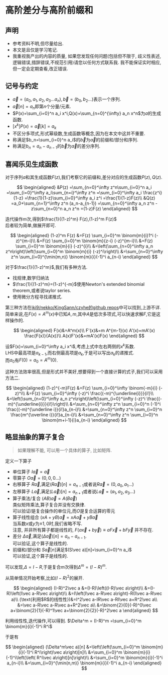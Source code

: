 # 高阶差分与高阶前缀和


## 声明

- 参考资料不明,但尽量给出.
- 本文是且仅是学习笔记.
- 我重视我产出的内容的质量, 如果您发现任何问题(包括但不限于, 歧义性表述,逻辑错误,措辞错误,不规范引用)请您以任何方式联系我. 我不能保证实时相应,但一定会定期查看,改正错误.

## 记号与约定

- $\vec a=(a_0,a_1,a_2,a_3\dots a_n),\vec b=(b_0,b_2\dots)$表示一个序列.
- $\vec a\left[n\right]=a_n$即第$n$个分量/元素.
- $P(x)=\sum_{i=0}^n a_i x^i,Q(x)=\sum_{n=0}^{\infty} a_n x^n$为$a$的生成函数.
- $[x^k]P(x)=\vec a[k]=a_k$
- 不区分多项式,形式幂级数,生成函数等概念,因为在本文中这并不重要.
- 称满足$b_n=\sum_{i=0}^n a_i$的$\vec b$为$\vec a$的前缀和/部分和序列.
- 称满足$b_n=a_{n}-a_{n-1}$的$\vec b$为$\vec a$的差分序列.


## 喜闻乐见生成函数

对于序列$a$和其生成函数$F(z)$,我们考察它的前缀和,差分对应的生成函数$P(z),Q(z)$.

$$
\begin{aligned}
&P(z)
=\sum_{n=0}^\infty z^n\sum_{i=0}^n a_i
=\sum_{i=0}^\infty a_i\sum_{n=i}^\infty z^n
=\sum_{i=0}^\infty a_i \frac{z^i}{1-z}
=\frac{1}{1-z}\sum_{i=0}^\infty a_i z^i
=\frac{1}{1-z}F(z)\\
&Q(z)
=a_0+\sum_{n=1}^\infty z^n (a_n-a_{n-1})
=\sum_{n=0}^\infty a_n z^n - z\sum_{n=0}^n a_n z^n
=(1-z)F(z)
\end{aligned}
$$

迭代操作$m$次,得到$\frac{1}{(1-z)^m} F(z),(1-z)^m F(z)$  
后者较为简单,做展开即可.

$$
\begin{aligned}
(1-z)^m F(z)
&=F(z) \sum_{i=0}^m \binom{m}{i}1^i (-z)^{m-i}\\
&=F(z) \sum_{i=0}^m \binom{m}{z-i} (-z)^{m-i}\\
&=F(z) \sum_{i=0}^m \binom{m}{i} (-z)^{i}\\
&=\left(\sum_{n=0}^\infty a_n z^n\right)\left(\sum_{i=0}^m \binom{m}{i} (-z)^i\right)\\
&=\sum_{n=0}^\infty z^n \sum_{i=0}^{\min(m,n)} \binom{m}{i}(-1)^i a_{n-i}
\end{aligned}
$$

对于$\frac{1}{(1-z)^m}$,我们有多种方法.

- 找规律,数学归纳法
- $\frac{1}{(1-z)^m}=(1-z)^{-m}$使用Newton's extended binomial theorem,或者说taylor series.
- 使用微分方程寻找递推式.

第三种方法在[iki9/nekko/KingSann/czyhe的github repos](https://github.com/KingSann/useless-papers)中可以找到,上游不详.  
简单来说,在$F(x)=A^m(x)$中已知$A,m$,其中$A$是低次多项式,可以快速求解$F$,它是这样操作的.

$$
\begin{aligned}
F(x)&=A^m(x)\\
F'(x)&=m A^{m-1}(x) A'(x)=mA'(x) \frac{F(x)}{A(x)}\\
A(x)F'(x)&=mA'(x)F(x)
\end{aligned}
$$

设$F(x)=\sum_{i=0}^\infty a_i x^i$,考虑上式中左右两侧的$x^k$系数.  
LHS中最高项是$a_{k-1}$,而右侧最高项是$a_k$,于是可以写出$a_k$的递推式.  
而$a_0$有$F(0)=a_0=A^m(0)$.

这种方法效率很高,但是形式并不美好,想要得到一个直接计算的式子,我们可以采用方法二.  

$$
\begin{aligned}
(1-z)^{-m}F(z)
&=F(z) \sum_{i=0}^\infty \binom{-m}{i} (-z)^i\\
&=F(z) \sum_{i=0}^\infty (-z)^i \frac{(-m)^{\underline{i}}}{i!}\\
&=\left(\sum_{n=0}^\infty a_n z^n\right)\left(\sum_{i=0}^\infty (-z)^i \frac{(-m)^{\underline{i}}}{i!}\right)\\
&=\sum_{n=0}^\infty z^n \sum_{i=0}^n (-1)^i \frac{(-m)^{\underline i}}{i!}a_{n-i}\\
&=\sum_{n=0}^\infty z^n \sum_{i=0}^n \frac{m^{\overline i}}{i!}a_{n-i}\\
&=\sum_{n=0}^\infty z^n \sum_{i=0}^n \binom{m+i-1}{i}a_{n-i}
\end{aligned}
$$


## 略显抽象的算子复合

> 如果理解不能, 可以用一个具体的算子, 比如矩阵.

定义一下算子

- 单位算子 $I\vec a=\vec a$
- 零算子 $O\vec a=(0,0,0\dots )$
- 右移算子 $R\vec a$,满足$(R\vec a)[n]=a_{n-1}$或者说$R\vec a=(0,a_0,a_1\dots)$
- 左移算子 $L\vec a$,满足$(L\vec a)[n]=a_{n+1}$或者说$L\vec a=(a_1,a_2,a_3\dots)$
- 算子乘法/复合 $(AB)\vec a=A(B\vec a)$  
  类似矩阵乘法,算子复合并没有交换律.  
  可以验证$I$是复合操作的单位元,而$O$是复合运算的零元
- 算子线性组合 $(xA+yB)\vec a=xA\vec a+yB\vec a$  
  当系数$x$或$y$为$\pm 1,0$时,我们省略不写.  
  注意, 并非所有算子都是线性的, $F(a\vec x+b\vec y)\equiv aF\vec x+bF\vec y$ 并不存在.
- 差分 $\Delta\vec a$,满足$(\Delta\vec a)[n]=a_n-a_{n-1}$.  
  可以验证,这个算子是线性的.
- 前缀和/部分和 $S\vec a[n]$满足$(S\vec a)[n]=\sum_{i=0}^n a_i$  
  可以验证,这个算子是线性的.

可以发现,$\Delta=I-R$,于是复合$m$次得到$\Delta^m=(I-R)^m$.  

从简单情况开始考察,比如$(I-R)^2$的展开.

$$
\begin{aligned}
(I-R)^2\vec a
&=(I-R)\left((I-R)\vec a\right)\\
&=(I-R)\left(I\vec a-R\vec a\right)\\
&=I\left(I\vec a-R\vec a\right)-R(I\vec a-R\vec a)\\
(\text{利用$R$的线性性})&=I^2\vec a-IR\vec a-RI\vec a+R^2\vec a\\
&=\vec a-R\vec a-R\vec a+R^2\vec a\\
&=\binom{2}{0}(-R)^0\vec a+\binom{2}{1}(-R)^1\vec a+\binom{2}{2}(-R)^2\vec a
\end{aligned}
$$

利用线性性,迭代操作,可以得到.
$\Delta^m = (I-R)^m =\sum_{i=0}^m \binom{m}{i}(-1)^i R^i$

于是有

$$
\begin{aligned}
(\Delta^m\vec a)[n]
&=\left(\left(\sum_{i=0}^m \binom{m}{i}(-1)^i R^i\right)\vec a\right)[n]\\
&=\sum_{i=0}^m \binom{m}{i}(-1)^i\left(\left(  R^i\vec a\right)[n]\right)\\
&=\sum_{i=0}^m \binom{m}{i}(-1)^i a_{n-i}\\
&=\sum_{i=0}^{\min(n,m)} \binom{m}{i}(-1)^i a_{n-i}
\end{aligned}
$$



